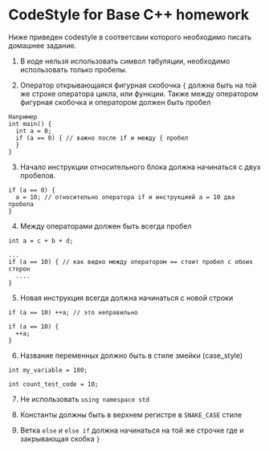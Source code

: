 # CodeStyle for Base C++ homework
Ниже приведен codestyle в соответсвии которого необходимо писать домашнее задание.
1. В коде нельзя использовать символ табуляции, необходимо использовать только пробелы.

2. Оператор открывающаяся фигурная скобочка `{` должна быть на той же строке оператора цикла, или функции. Также между оператором фигурная скобочка и оператором должен быть пробел
```
Например
int main() {
  int a = 0;
  if (a == 0) { // важно после if и между { пробел
  }
}
```

3. Начало инструкции относительного блока должна начинаться с двух пробелов.
```
if (a == 0) {
  a = 10; // относительно оператора if и инструкцией a = 10 два пробела
}
```

4. Между операторами должен быть всегда пробел
```
int a = c + b + d;

...
if (a == 10) { // как видно между оператором == стоит пробел с обоих сторон
  ....
}
```

5. Новая инструкция всегда должна начинаться с новой строки
```
if (a == 10) ++a; // это неправильно

if (a == 10) {
  ++a;
}
```

6. Название переменных должно быть в стиле змейки (case_style)
```
int my_variable = 100;

int count_test_code = 10;
```

7. Не использовать `using namespace std`

8. Константы должны быть в верхнем регистре в `SNAKE_CASE` стиле

9. Ветка `else` и ` else if ` должна начинаться на той же строчке где и закрывающая скобка `}`
